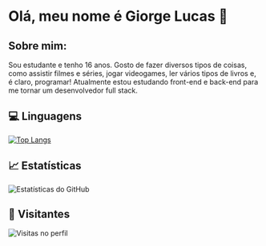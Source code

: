 # Olá, meu nome é Giorge Lucas 👋

## Sobre mim: 
Sou estudante e tenho 16 anos. Gosto de fazer diversos tipos de coisas, como assistir filmes e séries, jogar videogames, ler vários tipos de livros e, é claro, programar! Atualmente estou estudando front-end e back-end para me tornar um desenvolvedor full stack.

## 💻 Linguagens

[![Top Langs](https://github-readme-stats.vercel.app/api/top-langs/?username=NoNullDev&layout=compact)](https://github.com/anuraghazra/github-readme-stats)

## 📈 Estatísticas

![Estatísticas do GitHub](https://github-readme-stats.vercel.app/api?username=NoNullDev&show_icons=true&theme=radical)

## 👀 Visitantes

![Visitas no perfil](https://visitor-badge.glitch.me/badge?page_id=NoNullDev.NoNullDev)
